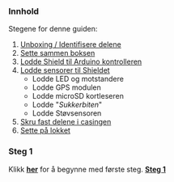 <!-- --- title: Guide: Bygging -->

### Innhold

Stegene for denne guiden:

1. [Unboxing / Identifisere delene][unboxing]
1. [Sette sammen boksen][casing]
1. [Lodde Shield til Arduino kontrolleren][shield]
1. [Lodde sensorer til Shieldet][sensors]
    * Lodde LED og motstandere
    * Lodde GPS modulen
    * Lodde microSD kortleseren
    * Lodde "*Sukkerbiten*"
    * Lodde Støvsensoren
1. [Skru fast delene i casingen][skrew]
1. [Sette på lokket][lid]

### Steg 1

Klikk **[her][unboxing]** for å begynne med første steg. **[Steg 1][unboxing]**

[unboxing]: guides-build-unboxing
[casing]: guides-build-casing
[shield]: guides-build-shield
[sensors]: guides-build-sensors
[skrew]: guides-build-skrew
[lid]: guides-build-lid
